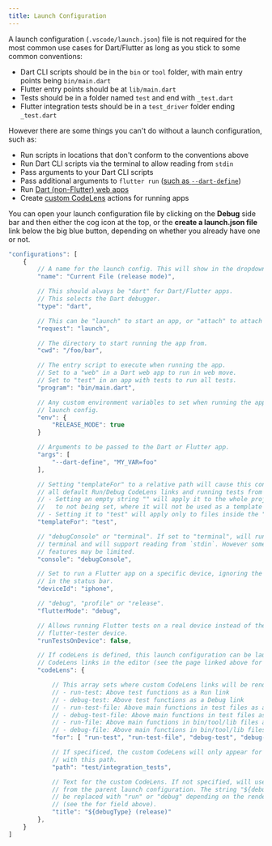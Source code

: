 ```yaml
---
title: Launch Configuration
---
```


A launch configuration (`.vscode/launch.json`) file is not required for the most common use cases for Dart/Flutter as long as you stick to some common conventions:

- Dart CLI scripts should be in the `bin` or `tool` folder, with main entry points being `bin/main.dart`
- Flutter entry points should be at `lib/main.dart`
- Tests should be in a folder named `test` and end with `_test.dart`
- Flutter integration tests should be in a `test_driver` folder ending `_test.dart`

However there are some things you can't do without a launch configuration, such as:

- Run scripts in locations that don't conform to the conventions above
- Run Dart CLI scripts via the terminal to allow reading from `stdin`
- Pass arguments to your Dart CLI scripts
- Pass additional arguments to `flutter run` ([such as `--dart-define`](/docs/using-dart-define-in-flutter/))
- Run [Dart (non-Flutter) web apps](/docs/running-dart-web-apps/)
- Create [custom CodeLens](/docs/custom-codelens/) actions for running apps

You can open your launch configuration file by clicking on the **Debug** side bar and then either the cog icon at the top, or the **create a launch.json file** link below the big blue button, depending on whether you already have one or not.

```js
"configurations": [
	{
		// A name for the launch config. This will show in the dropdown on the Run side bar.
		"name": "Current File (release mode)",

		// This should always be "dart" for Dart/Flutter apps.
		// This selects the Dart debugger.
		"type": "dart",

		// This can be "launch" to start an app, or "attach" to attach to an existing app.
		"request": "launch",

		// The directory to start running the app from.
		"cwd": "/foo/bar",

		// The entry script to execute when running the app.
		// Set to a "web" in a Dart web app to run in web move.
		// Set to "test" in an app with tests to run all tests.
		"program": "bin/main.dart",

		// Any custom environment variables to set when running the app with this
		// launch config.
		"env": {
			"RELEASE_MODE": true
		}

		// Arguments to be passed to the Dart or Flutter app.
		"args": [
			"--dart-define", "MY_VAR=foo"
		],

		// Setting "templateFor" to a relative path will cause this config to be used for
		// all default Run/Debug CodeLens links and running tests from the test runner.
		// - Setting an empty string "" will apply it to the whole project (this is different
		//   to not being set, where it will not be used as a template at all).
		// - Setting it to "test" will apply only to files inside the "test" folder, etc.
		"templateFor": "test",

		// "debugConsole" or "terminal". If set to "terminal", will run in the built-in
		// terminal and will support reading from `stdin`. However some other debug
		// features may be limited.
		"console": "debugConsole",

		// Set to run a Flutter app on a specific device, ignoring the device selected
		// in the status bar.
		"deviceId": "iphone",

		// "debug", "profile" or "release".
		"flutterMode": "debug",

		// Allows running Flutter tests on a real device instead of the default headless
		// flutter-tester device.
		"runTestsOnDevice": false,

		// If codeLens is defined, this launch configuration can be launched from custom
		// CodeLens links in the editor (see the page linked above for more info).
		"codeLens": {

			// This array sets where custom CodeLens links will be rendered:
			// - run-test: Above test functions as a Run link
			// - debug-test: Above test functions as a Debug link
			// - run-test-file: Above main functions in test files as a Run link
			// - debug-test-file: Above main functions in test files as a Debug link
			// - run-file: Above main functions in bin/tool/lib files as a Run link
			// - debug-file: Above main functions in bin/tool/lib files as a Debug link
			"for": [ "run-test", "run-test-file", "debug-test", "debug-test-file" ],

			// If specificed, the custom CodeLens will only appear for files that begin
			// with this path.
			"path": "test/integration_tests",

			// Text for the custom CodeLens. If not specified, will use the name field
			// from the parent launch configuration. The string "${debugType}" here will
			// be replaced with "run" or "debug" depending on the rendered position
			// (see the for field above).
			"title": "${debugType} (release)"
		},
	}
]
```

